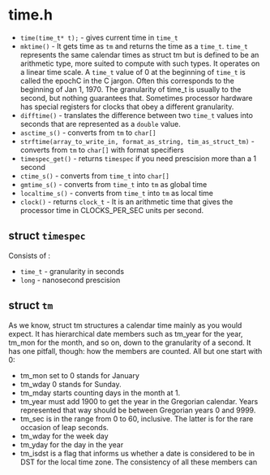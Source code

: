 # time.h

- `time(time_t* t);` - gives current time in `time_t`
- `mktime()` - It gets time as `tm` and returns the time as a `time_t`. `time_t` represents the same calendar times as struct tm but is defined to be an arithmetic type, more suited to compute with such types. It operates on a linear time scale. A `time_t` value of 0 at the beginning of `time_t` is called the epochC in the C jargon. Often this corresponds to the beginning of Jan 1, 1970. The granularity of time_t is usually to the second, but nothing guarantees that. Sometimes processor hardware has special registers for clocks that obey a different granularity. 
- `difftime()` - translates the difference between two `time_t` values into seconds that are represented as a `double` value. 
- `asctime_s()` - converts from `tm` to `char[]`
- `strftime(array_to_write_in, format_as_string, tim_as_struct_tm)` - converts from `tm` to `char[]` with format specifiers
- `timespec_get()` - returns `timespec` if you need prescision more than a 1 second
- `ctime_s()` - converts from `time_t` into `char[]`
- `gmtime_s()` - converts from `time_t` into `tm` as global time
- `localtime_s()` - converts from `time_t` into `tm` as local time
- `clock()` - returns `clock_t` - It is an arithmetic time that gives the processor time in CLOCKS_PER_SEC units per second. 

## struct `timespec`

Consists of :
- `time_t` - granularity in seconds
- `long` - nanosecond prescision

## struct `tm`

As we know, struct tm structures a calendar time mainly as you would expect. It has hierarchical date members such as tm_year for the year, tm_mon for the month, and so on, down to the granularity of a second. 
It has one pitfall, though: how the members are counted. All but one start with 0: 
- tm_mon set to 0 stands for January
- tm_wday 0 stands for Sunday. 
- tm_mday starts counting days in the month at 1. 
- tm_year must add 1900 to get the year in the Gregorian calendar. Years represented that way should be between Gregorian years 0 and 9999.
- tm_sec is in the range from 0 to 60, inclusive. The latter is for the rare occasion of leap seconds. 
- tm_wday for the week day
- tm_yday for the day in the year
- tm_isdst is a flag that informs us whether a date is considered to be in DST for the local time zone. The consistency of all these members can
